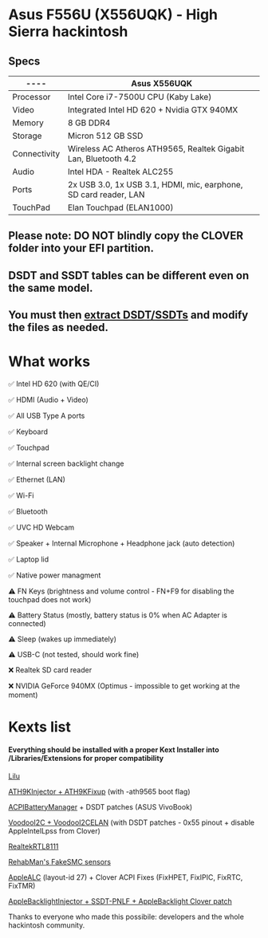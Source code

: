 # Asus F556U (X556UQK) - High Sierra hackintosh

## Specs


---- | Asus X556UQK
------------ | -------------
Processor |	Intel Core i7-7500U CPU (Kaby Lake)
Video |	Integrated Intel HD 620 + Nvidia GTX 940MX
Memory |	8 GB DDR4
Storage |	Micron 512 GB SSD
Connectivity |	Wireless AC Atheros ATH9565, Realtek Gigabit Lan, Bluetooth 4.2
Audio | Intel HDA - Realtek ALC255
Ports | 2x USB 3.0, 1x USB 3.1, HDMI, mic, earphone, SD card reader, LAN
TouchPad | Elan Touchpad (ELAN1000)

## Please note: DO NOT blindly copy the CLOVER folder into your EFI partition. 

## DSDT and SSDT tables can be different even on the same model.

## You must then [extract DSDT/SSDTs](https://www.tonymacx86.com/threads/guide-patching-laptop-dsdt-ssdts.152573/) and modify the files as needed.

# What works
  
✅ Intel HD 620 (with QE/CI)

✅ HDMI (Audio + Video)

✅ All USB Type A ports

✅ Keyboard

✅ Touchpad

✅ Internal screen backlight change

✅ Ethernet (LAN)

✅ Wi-Fi

✅ Bluetooth

✅ UVC HD Webcam

✅ Speaker + Internal Microphone + Headphone jack (auto detection)

✅ Laptop lid

✅ Native power managment

⚠️ FN Keys (brightness and volume control - FN+F9 for disabling the touchpad does not work)

⚠️ Battery Status (mostly, battery status is 0% when AC Adapter is connected)

⚠️ Sleep (wakes up immediately)

⚠️ USB-C (not tested, should work fine)

❌ Realtek SD card reader

❌ NVIDIA GeForce 940MX (Optimus - impossible to get working at the moment)


# Kexts list

#### Everything should be installed with a proper Kext Installer into /Libraries/Extensions for proper compatibility

[Lilu](https://github.com/acidanthera/Lilu)

[ATH9KInjector + ATH9KFixup](https://github.com/black-dragon74/ATH9KFixup) (with -ath9565 boot flag)

[ACPIBatteryManager](https://bitbucket.org/RehabMan/os-x-acpi-battery-driver/downloads/) + DSDT patches (ASUS VivoBook)

[VoodooI2C + VoodooI2CELAN](https://github.com/alexandred/VoodooI2C) (with DSDT patches - 0x55 pinout + disable AppleIntelLpss from Clover)

[RealtekRTL8111](https://github.com/Mieze/RTL8111_driver_for_OS_X)

[RehabMan's FakeSMC sensors](https://bitbucket.org/RehabMan/os-x-fakesmc-kozlek/downloads/)

[AppleALC](https://github.com/acidanthera/AppleALC) (layout-id 27) + Clover ACPI Fixes (FixHPET, FixIPIC, FixRTC, FixTMR)

[AppleBacklightInjector + SSDT-PNLF + AppleBacklight Clover
patch](https://www.tonymacx86.com/threads/guide-laptop-backlight-control-using-applebacklightinjector-kext.218222/)

Thanks to everyone who made this possibile: developers and the whole hackintosh community.
